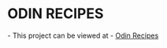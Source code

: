 
# ODIN RECIPES

<p>
    - This project can be viewed at - <a href="https://keithowino.github.io/the-odin-project-course/projects/odin-recipes/index.html" target="_blank" rel="noopener noreferrer">Odin Recipes</a>
</p>
